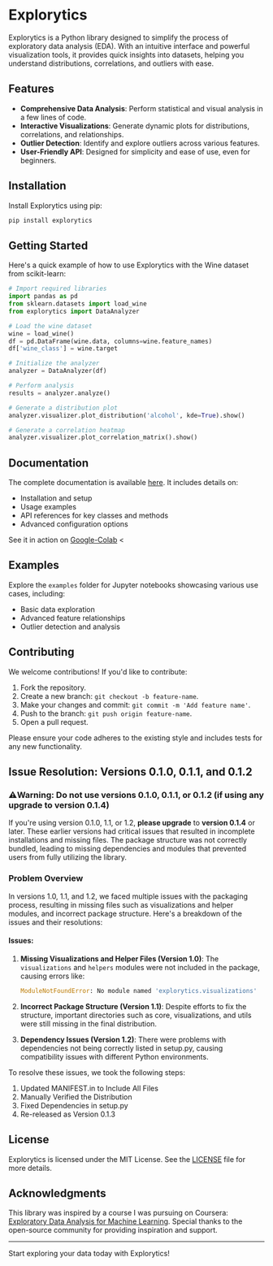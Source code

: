 # Explorytics

Explorytics is a Python library designed to simplify the process of exploratory data analysis (EDA). With an intuitive interface and powerful visualization tools, it provides quick insights into datasets, helping you understand distributions, correlations, and outliers with ease.

## Features

- **Comprehensive Data Analysis**: Perform statistical and visual analysis in a few lines of code.
- **Interactive Visualizations**: Generate dynamic plots for distributions, correlations, and relationships.
- **Outlier Detection**: Identify and explore outliers across various features.
- **User-Friendly API**: Designed for simplicity and ease of use, even for beginners.

## Installation

Install Explorytics using pip:

```bash
pip install explorytics
```

## Getting Started

Here's a quick example of how to use Explorytics with the Wine dataset from scikit-learn:

```python
# Import required libraries
import pandas as pd
from sklearn.datasets import load_wine
from explorytics import DataAnalyzer

# Load the wine dataset
wine = load_wine()
df = pd.DataFrame(wine.data, columns=wine.feature_names)
df['wine_class'] = wine.target

# Initialize the analyzer
analyzer = DataAnalyzer(df)

# Perform analysis
results = analyzer.analyze()

# Generate a distribution plot
analyzer.visualizer.plot_distribution('alcohol', kde=True).show()

# Generate a correlation heatmap
analyzer.visualizer.plot_correlation_matrix().show()
```

## Documentation

The complete documentation is available [here](./DOCUMENTATION.md). It includes details on:

- Installation and setup
- Usage examples
- API references for key classes and methods
- Advanced configuration options

See it in action on [Google-Colab](https://colab.research.google.com/drive/1JH2ewdZeakqBptWbcuCf91L0sw9ZFB6Y?usp=sharing) <
## Examples

Explore the `examples` folder for Jupyter notebooks showcasing various use cases, including:

- Basic data exploration
- Advanced feature relationships
- Outlier detection and analysis

## Contributing

We welcome contributions! If you'd like to contribute:

1. Fork the repository.
2. Create a new branch: `git checkout -b feature-name`.
3. Make your changes and commit: `git commit -m 'Add feature name'`.
4. Push to the branch: `git push origin feature-name`.
5. Open a pull request.

Please ensure your code adheres to the existing style and includes tests for any new functionality.
## Issue Resolution: Versions 0.1.0, 0.1.1, and 0.1.2

### ⚠️Warning: **Do not use versions 0.1.0, 0.1.1, or 0.1.2 (if using any **upgrade** to version 0.1.4)**
If you're using version 0.1.0, 1.1, or 1.2, **please upgrade** to **version 0.1.4** or later. These earlier versions had critical issues that resulted in incomplete installations and missing files. The package structure was not correctly bundled, leading to missing dependencies and modules that prevented users from fully utilizing the library.

### Problem Overview
In versions 1.0, 1.1, and 1.2, we faced multiple issues with the packaging process, resulting in missing files such as visualizations and helper modules, and incorrect package structure. Here's a breakdown of the issues and their resolutions:

#### Issues:

1. **Missing Visualizations and Helper Files (Version 1.0)**:
   The `visualizations` and `helpers` modules were not included in the package, causing errors like:
   ```python
   ModuleNotFoundError: No module named 'explorytics.visualizations'
2. **Incorrect Package Structure (Version 1.1)**:
   Despite efforts to fix the structure, important directories such as core, visualizations, and utils were still missing in the final distribution.

4. **Dependency Issues (Version 1.2)**:
   There were problems with dependencies not being correctly listed in setup.py, causing compatibility issues with different Python environments.

To resolve these issues, we took the following steps:
1. Updated MANIFEST.in to Include All Files
2. Manually Verified the Distribution
3. Fixed Dependencies in setup.py
4. Re-released as Version 0.1.3
 
## License

Explorytics is licensed under the MIT License. See the [LICENSE](./LICENSE) file for more details.

## Acknowledgments

This library was inspired by a course I was pursuing on Coursera: [Exploratory Data Analysis for Machine Learning](https://www.coursera.org/learn/ibm-exploratory-data-analysis-for-machine-learning/). Special thanks to the open-source community for providing inspiration and support.

---

Start exploring your data today with Explorytics!
